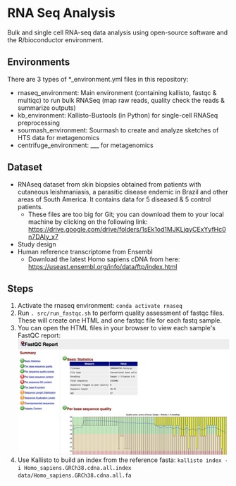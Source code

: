 # RNA Seq Analysis
Bulk and single cell RNA-seq data analysis using open-source software and the R/bioconductor environment.

## Environments
There are 3 types of *_environment.yml files in this repository:
- rnaseq_environment: Main environment (containing kallisto, fastqc & multiqc) to run bulk RNASeq (map raw reads, quality check the reads & summarize outputs)
- kb_environment: Kallisto-Bustools (in Python) for single-cell RNASeq preprocessing
- sourmash_environment: Sourmash to create and analyze sketches of HTS data for metagenomics
- centrifuge_environment: ___ for metagenomics 

## Dataset
- RNAseq dataset from skin biopsies obtained from patients with cutaneous leishmaniasis, a parasitic disease endemic in Brazil and other areas of South America. It contains data for 5 diseased & 5 control patients.
    - These files are too big for Git; you can download them to your local machine by clicking on the following link: https://drive.google.com/drive/folders/1sEk1od1MJKLjqyCExYyfHc0n7DAIy_x7
- Study design
- Human reference transcriptome from Ensembl
    - Download the latest Homo sapiens cDNA from here: https://useast.ensembl.org/info/data/ftp/index.html

## Steps
1. Activate the rnaseq environment: `conda activate rnaseq`
2. Run `. src/run_fastqc.sh` to perform quality assessment of fastqc files. These will create one HTML and one fastqc file for each fastq sample.
3. You can open the HTML files in your browser to view each sample's FastQC report: ![fastqc](/supporting_figures/fastqc_report.png?raw=true "FastQC Report")
4. Use Kallisto to build an index from the reference fasta: `kallisto index -i Homo_sapiens.GRCh38.cdna.all.index data/Homo_sapiens.GRCh38.cdna.all.fa`
 